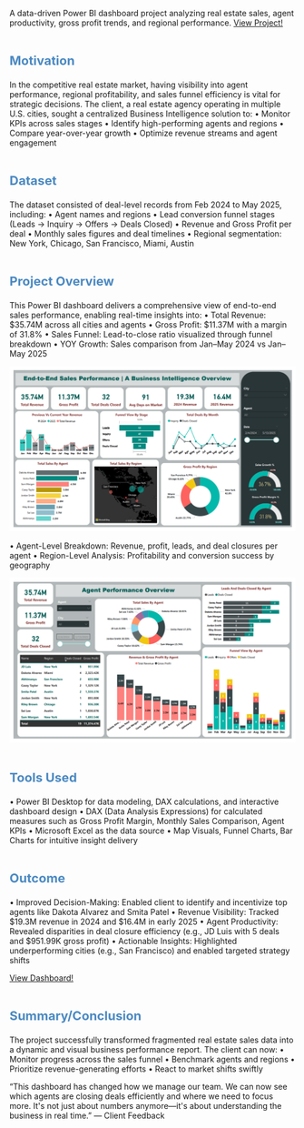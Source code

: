 A data-driven Power BI dashboard project analyzing real estate sales, agent productivity, gross profit trends, and regional performance. 
<a href= "https://shaguftapathan.github.io/PowerBI_Dashboard_Real_Estate/">View Project!</a>

# <span style="color:#4a89c2; font-size:22px;"><b>Motivation</b></span>  
In the competitive real estate market, having visibility into agent performance, regional profitability, and sales funnel efficiency is vital for strategic decisions. The client, a real estate agency operating in multiple U.S. cities, sought a centralized Business Intelligence solution to:
•	Monitor KPIs across sales stages
•	Identify high-performing agents and regions
•	Compare year-over-year growth
•	Optimize revenue streams and agent engagement

# <span style="color:#4a89c2; font-size:22px;"><b>Dataset</b></span> 
The dataset consisted of deal-level records from Feb 2024 to May 2025, including:
•	Agent names and regions
•	Lead conversion funnel stages (Leads → Inquiry → Offers → Deals Closed)
•	Revenue and Gross Profit per deal
•	Monthly sales figures and deal timelines
•	Regional segmentation: New York, Chicago, San Francisco, Miami, Austin

# <span style="color:#4a89c2; font-size:22px;"><b>Project Overview</b></span> 
This Power BI dashboard delivers a comprehensive view of end-to-end sales performance, enabling real-time insights into:
•	Total Revenue: $35.74M across all cities and agents
•	Gross Profit: $11.37M with a margin of 31.8%
•	Sales Funnel: Lead-to-close ratio visualized through funnel breakdown
•	YOY Growth: Sales comparison from Jan–May 2024 vs Jan–May 2025

![](/real_est_1.png)

•	Agent-Level Breakdown: Revenue, profit, leads, and deal closures per agent
•	Region-Level Analysis: Profitability and conversion success by geography

![](/real_est_2.png)

# <span style="color:#4a89c2; font-size:22px;"><b>Tools Used</b></span> 
•	Power BI Desktop for data modeling, DAX calculations, and interactive dashboard design
•	DAX (Data Analysis Expressions) for calculated measures such as Gross Profit Margin, Monthly Sales Comparison, Agent KPIs
•	Microsoft Excel as the data source
•	Map Visuals, Funnel Charts, Bar Charts for intuitive insight delivery

# <span style="color:#4a89c2; font-size:22px;"><b>Outcome</b></span> 
•	Improved Decision-Making: Enabled client to identify and incentivize top agents like Dakota Alvarez and Smita Patel
•	Revenue Visibility: Tracked $19.3M revenue in 2024 and $16.4M in early 2025
•	Agent Productivity: Revealed disparities in deal closure efficiency (e.g., JD Luis with 5 deals and $951.99K gross profit)
•	Actionable Insights: Highlighted underperforming cities (e.g., San Francisco) and enabled targeted strategy shifts

<a href = "https://github.com/ShaguftaPathan/PowerBI_Dashboard_Real_Estate/Real_Estate_Business_Analysis.pdf">View Dashboard!</a>

# <span style="color:#4a89c2; font-size:22px;"><b> Summary/Conclusion</b></span> 
The project successfully transformed fragmented real estate sales data into a dynamic and visual business performance report. The client can now:
•	Monitor progress across the sales funnel
•	Benchmark agents and regions
•	Prioritize revenue-generating efforts
•	React to market shifts swiftly

“This dashboard has changed how we manage our team. We can now see which agents are closing deals efficiently and where we need to focus more. It's not just about numbers anymore—it's about understanding the business in real time.”
— Client Feedback
